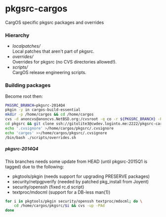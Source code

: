 # pkgsrc-cargos

CargOS specific pkgsrc packages and overrides

### Hierarchy
* *localpatches/*  
Local patches that aren't part of pkgsrc.
* *overrides/*  
Overrides for pkgsrc (no CVS directories allowed!).  
* *scripts/*  
CargOS release engineering scripts.

### Building packages
Become root then:
```sh
PKGSRC_BRANCH=pkgsrc-2014Q4
pkgin -y in cargos-build-essential
mkdir -p /home/cargos && cd /home/cargos
cvs -d anoncvs@anoncvs.NetBSD.org:/cvsroot -q co -r ${PKGSRC_BRANCH} -P pkgsrc
cd pkgsrc && git clone ssh://gitolite3@cwdev.loginto.me:2222/pkgsrc-cargos.git cargos
echo '.cvsignore' >/home/cargos/pkgsrc/.cvsignore
echo 'cargos' >>/home/cargos/pkgsrc/.cvsignore
/bin/bash ./scripts/overrides.sh
```

##### pkgsrc-2014Q4
This branches needs some update from HEAD (until pkgsrc-2015Q1 is tagged) due to the following:
* pkgtools/pkgin (needs support for upgrading PRESERVE packages)  
* security/netpgpverify (needed by patched pkg_install from Joyent)
* security/openssh (fixed rc.d script)  
* textproc/mdocml (support for a DB-less man(1))  

```sh
for i in pkgtools/pkgin security/openssh textproc/mdocml; do \
	cd /home/cargos/pkgsrc/$i && cvs -up -PAd
done
```

